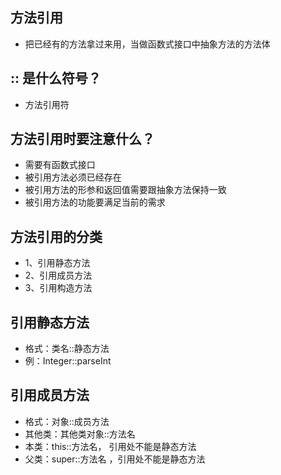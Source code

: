 ## 方法引用
* 把已经有的方法拿过来用，当做函数式接口中抽象方法的方法体

## :: 是什么符号？
* 方法引用符

## 方法引用时要注意什么？
* 需要有函数式接口
* 被引用方法必须已经存在
* 被引用方法的形参和返回值需要跟抽象方法保持一致
* 被引用方法的功能要满足当前的需求

## 方法引用的分类
* 1、引用静态方法
* 2、引用成员方法
* 3、引用构造方法

## 引用静态方法
* 格式：类名::静态方法
* 例：Integer::parseInt

## 引用成员方法
* 格式：对象::成员方法
* 其他类：其他类对象::方法名
* 本类：this::方法名， 引用处不能是静态方法
* 父类：super::方法名 ，引用处不能是静态方法